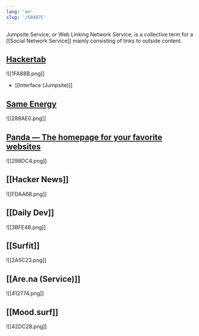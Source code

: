 ```yaml
---
lang: 'en'
slug: '/58407C'
---
```


Jumpsite Service, or Web Linking Network Service, is a collective term for a [[Social Network Service]] mainly consisting of links to outside content.

## [Hackertab](https://hackertab.dev/)

![[1FA88B.png]]

- [[Interface (Jumpsite)]]

## [Same Energy](https://same.energy/)

![[288AE0.png]]

## [Panda — The homepage for your favorite websites](https://usepanda.com/)

![[298DC4.png]]

## [[Hacker News]]

![[FDAA68.png]]

## [[Daily Dev]]

![[3BFE48.png]]

## [[Surfit]]

![[2A5C23.png]]

## [[Are.na (Service)]]

![[412774.png]]

## [[Mood.surf]]

![[42DC28.png]]
